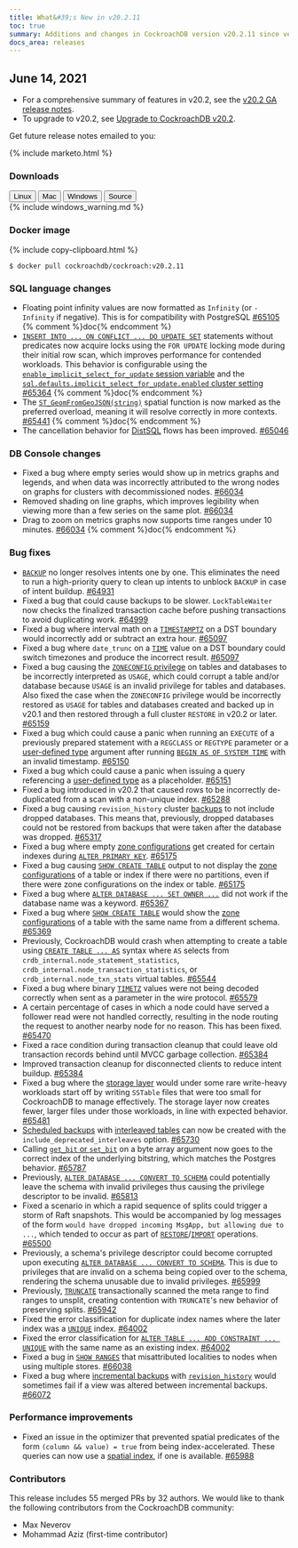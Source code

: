 ```yaml
---
title: What&#39;s New in v20.2.11
toc: true
summary: Additions and changes in CockroachDB version v20.2.11 since version v20.2.10
docs_area: releases 
---
```


## June 14, 2021

- For a comprehensive summary of features in v20.2, see the [v20.2 GA release notes](v20.2.0.html).
- To upgrade to v20.2, see [Upgrade to CockroachDB v20.2](../v20.2/upgrade-cockroach-version.html).

Get future release notes emailed to you:

{%  include marketo.html %}

### Downloads

<div id="os-tabs" class="filters clearfix">
    <a href="https://binaries.cockroachdb.com/cockroach-v20.2.11.linux-amd64.tgz"><button id="linux" class="filter-button" data-scope="linux" data-eventcategory="linux-binary-release-notes">Linux</button></a>
    <a href="https://binaries.cockroachdb.com/cockroach-v20.2.11.darwin-10.9-amd64.tgz"><button id="mac" class="filter-button" data-scope="mac" data-eventcategory="mac-binary-release-notes">Mac</button></a>
    <a href="https://binaries.cockroachdb.com/cockroach-v20.2.11.windows-6.2-amd64.zip"><button id="windows" class="filter-button" data-scope="windows" data-eventcategory="windows-binary-release-notes">Windows</button></a>
    <a href="https://binaries.cockroachdb.com/cockroach-v20.2.11.src.tgz"><button id="source" class="filter-button" data-scope="source" data-eventcategory="source-release-notes">Source</button></a>
</div>

<section class="filter-content" data-scope="windows">
{%  include windows_warning.md %}
</section>

### Docker image

{%  include copy-clipboard.html %}
~~~shell
$ docker pull cockroachdb/cockroach:v20.2.11
~~~

### SQL language changes

- Floating point infinity values are now formatted as `Infinity` (or `-Infinity` if negative). This is for compatibility with PostgreSQL [#65105][#65105] {%  comment %}doc{%  endcomment %}
- [`INSERT INTO ... ON CONFLICT ... DO UPDATE SET`](../v20.2/insert.html#on-conflict-clause) statements without predicates now acquire locks using the `FOR UPDATE` locking mode during their initial row scan, which improves performance for contended workloads. This behavior is configurable using the [`enable_implicit_select_for_update` session variable](../v20.2/set-vars.html) and the [`sql.defaults.implicit_select_for_update.enabled` cluster setting](../v20.2/cluster-settings.html) [#65364][#65364] {%  comment %}doc{%  endcomment %}
- The [`ST_GeomFromGeoJSON(string)`](../v20.2/functions-and-operators.html#spatial-functions) spatial function is now marked as the preferred overload, meaning it will resolve correctly in more contexts. [#65441][#65441] {%  comment %}doc{%  endcomment %}
- The cancellation behavior for [DistSQL](../v20.2/architecture/sql-layer.html) flows has been improved. [#65046][#65046]

### DB Console changes

- Fixed a bug where empty series would show up in metrics graphs and legends, and when data was incorrectly attributed to the wrong nodes on graphs for clusters with decommissioned nodes. [#66034][#66034]
- Removed shading on line graphs, which improves legibility when viewing more than a few series on the same plot. [#66034][#66034]
- Drag to zoom on metrics graphs now supports time ranges under 10 minutes. [#66034][#66034] {%  comment %}doc{%  endcomment %}

### Bug fixes

- [`BACKUP`](../v20.2/backup.html) no longer resolves intents one by one. This eliminates the need to run a high-priority query to clean up intents to unblock `BACKUP` in case of intent buildup. [#64931][#64931]
- Fixed a bug that could cause backups to be slower. `LockTableWaiter` now checks the finalized transaction cache before pushing transactions to avoid duplicating work. [#64999][#64999]
- Fixed a bug where interval math on a [`TIMESTAMPTZ`](../v20.2/timestamp.html) on a DST boundary would incorrectly add or subtract an extra hour. [#65097][#65097]
- Fixed a bug where `date_trunc` on a [`TIME`](../v20.2/time.html) value on a DST boundary could switch timezones and produce the incorrect result. [#65097][#65097]
- Fixed a bug causing the [`ZONECONFIG` privilege](../v20.2/authorization.html#privileges) on tables and databases to be incorrectly interpreted as `USAGE`, which could corrupt a table and/or database because `USAGE` is an invalid privilege for tables and databases. Also fixed the case when the `ZONECONFIG` privilege would be incorrectly restored as `USAGE` for tables and databases created and backed up in v20.1 and then restored through a full cluster `RESTORE` in v20.2 or later. [#65159][#65159]
- Fixed a bug which could cause a panic when running an `EXECUTE` of a previously prepared statement with a `REGCLASS` or `REGTYPE` parameter or a [user-defined type](../v20.2/enum.html) argument after running [`BEGIN AS OF SYSTEM TIME`](../v20.2/as-of-system-time.html) with an invalid timestamp. [#65150][#65151]
- Fixed a bug which could cause a panic when issuing a query referencing a [user-defined type](../v20.2/enum.html) as a placeholder. [#65151][#65151]
- Fixed a bug introduced in v20.2 that caused rows to be incorrectly de-duplicated from a scan with a non-unique index. [#65288][#65288]
- Fixed a bug causing `revision_history` cluster [backups](../v20.2/backup.html) to not include dropped databases. This means that, previously, dropped databases could not be restored from backups that were taken after the database was dropped. [#65317][#65317]
- Fixed a bug where empty [zone configurations](../v20.2/configure-zone.html) get created for certain indexes during [`ALTER PRIMARY KEY`](../v20.2/alter-primary-key.html). [#65175][#65175]
- Fixed a bug causing [`SHOW CREATE TABLE`](../v20.2/show-create.html) output to not display the [zone configurations](../v20.2/configure-zone.html) of a table or index if there were no partitions, even if there were zone configurations on the index or table. [#65175][#65175]
- Fixed a bug where [`ALTER DATABASE ... SET OWNER ...`](../v20.2/alter-database.html) did not work if the database name was a keyword. [#65367][#65367]
- Fixed a bug where [`SHOW CREATE TABLE`](../v20.2/show-create.html) would show the [zone configurations](../v20.2/configure-zone.html) of a table with the same name from a different schema. [#65369][#65369]
- Previously, CockroachDB would crash when attempting to create a table using [`CREATE TABLE ... AS`](../v20.2/create-table-as.html) syntax where `AS` selects from `crdb_internal.node_statement_statistics`, `crdb_internal.node_transaction_statistics`, or `crdb_internal.node_txn_stats` virtual tables. [#65544][#65544]
- Fixed a bug where binary [`TIMETZ`](../v20.2/time.html) values were not being decoded correctly when sent as a parameter in the wire protocol. [#65579][#65579]
- A certain percentage of cases in which a node could have served a follower read were not handled correctly, resulting in the node routing the request to another nearby node for no reason. This has been fixed. [#65470][#65470]
- Fixed a race condition during transaction cleanup that could leave old transaction records behind until MVCC garbage collection. [#65384][#65384]
- Improved transaction cleanup for disconnected clients to reduce intent buildup. [#65384][#65384]
- Fixed a bug where the [storage layer](../v20.2/architecture/storage-layer.html) would under some rare write-heavy workloads start off by writing `SSTable` files that were too small for CockroachDB to manage effectively. The storage layer now creates fewer, larger files under those workloads, in line with expected behavior. [#65481][#65481]
- [Scheduled backups](../v20.2/manage-a-backup-schedule.html) with [interleaved tables](../v20.2/interleave-in-parent.html) can now be created with the `include_deprecated_interleaves` option. [#65730][#65730]
- Calling [`get_bit` or `set_bit`](../v20.2/functions-and-operators.html#string-and-byte-functions) on a byte array argument now goes to the correct index of the underlying bitstring, which matches the Postgres behavior. [#65787][#65787]
- Previously, [`ALTER DATABASE ... CONVERT TO SCHEMA`](../v20.2/alter-database.html) could potentially leave the schema with invalid privileges thus causing the privilege descriptor to be invalid. [#65813][#65813]
- Fixed a scenario in which a rapid sequence of splits could trigger a storm of Raft snapshots. This would be accompanied by log messages of the form `would have dropped incoming MsgApp, but allowing due to ...`, which tended to occur as part of [`RESTORE`](../v20.2/restore.html)/[`IMPORT`](../v20.2/import.html) operations. [#65500][#65500]
- Previously, a schema's privilege descriptor could become corrupted upon executing [`ALTER DATABASE ... CONVERT TO SCHEMA`](../v20.2/alter-database.html). This is due to privileges that are invalid on a schema being copied over to the schema, rendering the schema unusable due to invalid privileges. [#65999][#65999]
- Previously, [`TRUNCATE`](../v20.2/truncate.html) transactionally scanned the meta range to find ranges to unsplit, creating contention with `TRUNCATE`'s new behavior of preserving splits. [#65942][#65942]
- Fixed the error classification for duplicate index names where the later index was a [`UNIQUE`](../v20.2/unique.html) index. [#64002][#64002]
- Fixed the error classification for [`ALTER TABLE ... ADD CONSTRAINT ... UNIQUE`](../v20.2/alter-table.html) with the same name as an existing index. [#64002][#64002]
- Fixed a bug in [`SHOW RANGES`](../v20.2/show-ranges.html) that misattributed localities to nodes when using multiple stores. [#66038][#66038]
- Fixed a bug where [incremental backups](../v20.2/take-full-and-incremental-backups.html) with [`revision_history`](../v20.2/backup.html#options) would sometimes fail if a view was altered between incremental backups. [#66072][#66072]

### Performance improvements

- Fixed an issue in the optimizer that prevented spatial predicates of the form `(column && value) = true` from being index-accelerated. These queries can now use a [spatial index](../v20.2/spatial-indexes.html), if one is available. [#65988][#65988]

### Contributors

This release includes 55 merged PRs by 32 authors.
We would like to thank the following contributors from the CockroachDB community:

- Max Neverov
- Mohammad Aziz (first-time contributor)

[#64002]: https://github.com/cockroachdb/cockroach/pull/64002
[#64931]: https://github.com/cockroachdb/cockroach/pull/64931
[#64999]: https://github.com/cockroachdb/cockroach/pull/64999
[#65046]: https://github.com/cockroachdb/cockroach/pull/65046
[#65097]: https://github.com/cockroachdb/cockroach/pull/65097
[#65105]: https://github.com/cockroachdb/cockroach/pull/65105
[#65151]: https://github.com/cockroachdb/cockroach/pull/65151
[#65159]: https://github.com/cockroachdb/cockroach/pull/65159
[#65175]: https://github.com/cockroachdb/cockroach/pull/65175
[#65288]: https://github.com/cockroachdb/cockroach/pull/65288
[#65317]: https://github.com/cockroachdb/cockroach/pull/65317
[#65364]: https://github.com/cockroachdb/cockroach/pull/65364
[#65367]: https://github.com/cockroachdb/cockroach/pull/65367
[#65369]: https://github.com/cockroachdb/cockroach/pull/65369
[#65384]: https://github.com/cockroachdb/cockroach/pull/65384
[#65441]: https://github.com/cockroachdb/cockroach/pull/65441
[#65470]: https://github.com/cockroachdb/cockroach/pull/65470
[#65481]: https://github.com/cockroachdb/cockroach/pull/65481
[#65500]: https://github.com/cockroachdb/cockroach/pull/65500
[#65544]: https://github.com/cockroachdb/cockroach/pull/65544
[#65579]: https://github.com/cockroachdb/cockroach/pull/65579
[#65730]: https://github.com/cockroachdb/cockroach/pull/65730
[#65787]: https://github.com/cockroachdb/cockroach/pull/65787
[#65813]: https://github.com/cockroachdb/cockroach/pull/65813
[#65942]: https://github.com/cockroachdb/cockroach/pull/65942
[#65988]: https://github.com/cockroachdb/cockroach/pull/65988
[#65999]: https://github.com/cockroachdb/cockroach/pull/65999
[#66021]: https://github.com/cockroachdb/cockroach/pull/66021
[#66034]: https://github.com/cockroachdb/cockroach/pull/66034
[#66038]: https://github.com/cockroachdb/cockroach/pull/66038
[#66072]: https://github.com/cockroachdb/cockroach/pull/66072
